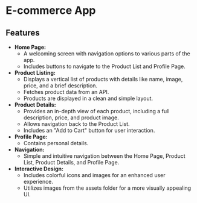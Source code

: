 # E-commerce App

## Features

- **Home Page:**
  - A welcoming screen with navigation options to various parts of the app.
  - Includes buttons to navigate to the Product List and Profile Page.
- **Product Listing:**
  - Displays a vertical list of products with details like name, image, price, and a brief description.
  - Fetches product data from an API.
  - Products are displayed in a clean and simple layout.
- **Product Details:**
  - Provides an in-depth view of each product, including a full description, price, and product image.
  - Allows navigation back to the Product List.
  - Includes an "Add to Cart" button for user interaction.
- **Profile Page:**
  - Contains personal details.
- **Navigation:**
  - Simple and intuitive navigation between the Home Page, Product List, Product Details, and Profile Page.
- **Interactive Design:**
  - Includes colorful icons and images for an enhanced user experience.
  - Utilizes images from the assets folder for a more visually appealing UI.

